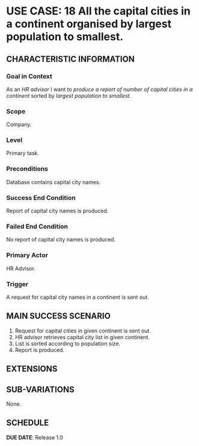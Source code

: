 # USE CASE: 18 All the capital cities in a continent organised by largest population to smallest.
## CHARACTERISTIC INFORMATION

### Goal in Context

As an *HR advisor* I want to *produce a report of number of capital cities in a continent* sorted by *largest population to smallest*.

### Scope

Company.

### Level

Primary task.

### Preconditions

Database contains capital city names.

### Success End Condition

Report of capital city names is produced.

### Failed End Condition

No report of capital city names is produced.

### Primary Actor

HR Advisor.

### Trigger

A request for capital city names in a continent is sent out.

## MAIN SUCCESS SCENARIO

1. Request for capital cities in given continent is sent out.
2. HR advisor retrieves capital city list in given continent.
3. List is sorted according to population size.
4. Report is produced.

## EXTENSIONS

## SUB-VARIATIONS

None.

## SCHEDULE

**DUE DATE**: Release 1.0
